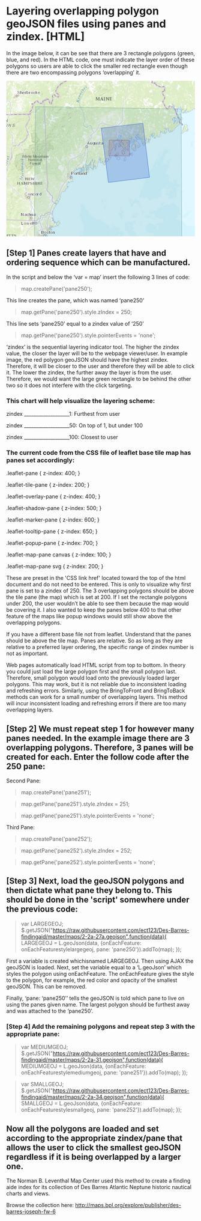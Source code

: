 # Layering overlapping polygon geoJSON files using panes and zindex. [HTML]

In the image below, it can be see that there are 3 rectangle polygons (green, blue, and red). In the HTML code, one must indicate the layer order of these polygons so users are able to click the smaller red rectangle even though there are two encompassing polygons ‘overlapping’ it.

![Alt text](/TemplatePNGreadme.png "Overlapping GeoJSON Polygons")

## [Step 1] Panes create layers that have and ordering sequence which can be manufactured.

In the script and below the ‘var = map’ insert the following 3 lines of code:

> map.createPane('pane250'); 

This line creates the pane, which was named ‘pane250’

> map.getPane('pane250').style.zIndex = 250;

This line sets ‘pane250’ equal to a zindex value of ‘250’ 

> map.getPane('pane250').style.pointerEvents = 'none';


‘zindex’ is the sequential layering indicator tool. The higher the zindex value, the closer the layer will be to the webpage viewer/user. In example image, the red polygon geoJSON should have the highest zindex. Therefore, it will be closer to the user and therefore they will be able to click it. The lower the zindex, the further away the layer is from the user. Therefore, we would want the large green rectangle to be behind the other two so it does not interfere with the click targeting.

### This chart will help visualize the layering scheme: 

zindex ___________________1:	Furthest from user

zindex ___________________50:	On top of 1, but under 100

zindex ___________________100:	Closest to user

### The current code from the CSS file of leaflet base tile map has panes set accordingly:

.leaflet-pane         { z-index: 400; }

.leaflet-tile-pane    { z-index: 200; }

.leaflet-overlay-pane { z-index: 400; }

.leaflet-shadow-pane  { z-index: 500; }

.leaflet-marker-pane  { z-index: 600; }

.leaflet-tooltip-pane   { z-index: 650; }

.leaflet-popup-pane   { z-index: 700; }

.leaflet-map-pane canvas { z-index: 100; }

.leaflet-map-pane svg    { z-index: 200; }	

These are preset in the 'CSS link href' located toward the top of the html document and do not need to be entered. This is only to visualize why first pane is set to a zindex of 250. The 3 overlapping polygons should be above the tile pane (the map) which is set at 200. If I set the rectangle polygons under 200, the user wouldn’t be able to see them because the map would be covering it. I also wanted to keep the panes below 400 to that other feature of the maps like popup windows would still show above the overlapping polygons.

If you have a different base file not from leaflet. Understand that the panes should be above the tile map. Panes are relative. So as long as they are relative to a preferred layer ordering, the specific range of zindex number is not as important.

Web pages automatically load HTML script from top to bottom. In theory you could just load the large polygon first and the small polygon last. Therefore, small polygon would load onto the previously loaded larger polygons. This may work, but it is not reliable due to inconsistent loading and refreshing errors. 
Similarly, using the BringToFront and BringToBack methods can work for a small number of overlapping layers. This method will incur inconsistent loading and refreshing errors if there are too many overlapping layers.

## [Step 2] We must repeat step 1 for however many panes needed. In the example image there are 3 overlapping polygons. Therefore, 3 panes will be created for each. Enter the follow code after the 250 pane:

Second Pane:

> map.createPane('pane251');

> map.getPane('pane251').style.zIndex = 251;

> map.getPane('pane251').style.pointerEvents = 'none';

Third Pane:

> map.createPane('pane252');

> map.getPane('pane252').style.zIndex = 252;

> map.getPane('pane252').style.pointerEvents = 'none';

## [Step 3] Next, load the geoJSON polygons and then dictate what pane they belong to. This should be done in the 'script' somewhere under the previous code:


> var LARGEGEOJ;
> $.getJSON("https://raw.githubusercontent.com/ect123/Des-Barres-findingaid/master/maps/2-2a-27a.geojson",function(data){ 
> LARGEGEOJ = L.geoJson(data, {onEachFeature: onEachFeaturestylelargegeoj, pane: 'pane250'}).addTo(map);
>  });

First a variable is created whichisnamed LARGEGEOJ. Then using AJAX the geoJSON is loaded. Next, set the variable equal to a ‘L.geoJson’ which styles the polygon using onEachFeature. The onEachFeature gives the style to the polygon, for example, the red color and opacity of the smallest geoJSON. This can be removed.

Finally, ‘pane: ‘pane250’’ tells the geoJSON is told which pane to live on using the panes given name. The largest polygon should be furthest away and was attached to the ‘pane250’.

### [Step 4] Add the remaining polygons and repeat step 3 with the appropriate pane:

> var MEDIUMGEOJ;
> $.getJSON("https://raw.githubusercontent.com/ect123/Des-Barres-findingaid/master/maps/2-2a-31.geojson",function(data){
> MEDIUMGEOJ = L.geoJson(data, {onEachFeature: onEachFeaturestylemediumgeoj, pane: 'pane251'}).addTo(map);
> });

> var SMALLGEOJ;
> $.getJSON("https://raw.githubusercontent.com/ect123/Des-Barres-findingaid/master/maps/2-2a-34.geojson",function(data){
> SMALLGEOJ = L.geoJson(data, {onEachFeature: onEachFeaturestylesmallgeoj, pane: 'pane252'}).addTo(map);
>  });


## Now all the polygons are loaded and set according to the appropriate zindex/pane that allows the user to click the smallest geoJSON regardless if it is being overlapped by a larger one.


The Norman B. Leventhal Map Center used this method to create a finding aide index for its collection of Des Barres Atlantic Neptune historic nautical charts and views.

Browse the collection here: http://maps.bpl.org/explore/publisher/des-barres-joseph-fw-6 




